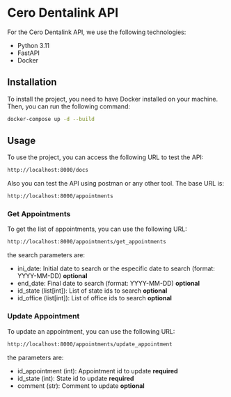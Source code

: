 # Cero Dentalink API

For the Cero Dentalink API, we use the following technologies:
- Python 3.11
- FastAPI
- Docker

## Installation

To install the project, you need to have Docker installed on your machine. Then, you can run the following command:

```bash
docker-compose up -d --build
```

## Usage

To use the project, you can access the following URL to test the API:

```bash
http://localhost:8000/docs
```

Also you can test the API using postman or any other tool. The base URL is:

```bash
http://localhost:8000/appointments
```

### Get Appointments
To get the list of appointments, you can use the following URL:

```bash
http://localhost:8000/appointments/get_appointments
```
the search parameters are:
- ini_date: Initial date to search or the especific date to search (format: YYYY-MM-DD) **optional**
- end_date: Final date to search (format: YYYY-MM-DD) **optional**
- id_state (list[int]): List of state ids to search **optional**
- id_office (list[int]): List of office ids to search **optional**

### Update Appointment
To update an appointment, you can use the following URL:

```bash
http://localhost:8000/appointments/update_appointment
```
the parameters are:
- id_appointment (int): Appointment id to update **required**
- id_state (int): State id to update **required**
- comment (str): Comment to update **optional**